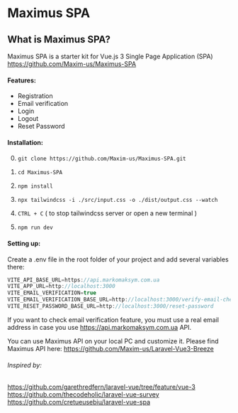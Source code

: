 # Maximus SPA

## What is Maximus SPA?
Maximus SPA is a starter kit for Vue.js 3 Single Page Application (SPA) https://github.com/Maxim-us/Maximus-SPA

#### Features:
- Registration
- Email verification
- Login
- Logout
- Reset Password

#### Installation:
0. `git clone https://github.com/Maxim-us/Maximus-SPA.git`

1. `cd Maximus-SPA`

2. `npm install`

3. `npx tailwindcss -i ./src/input.css -o ./dist/output.css --watch`

4. `CTRL + C` ( to stop tailwindcss server or open a new terminal )

5. `npm run dev`

#### Setting up:
Create a .env file in the root folder of your project and add several variables there:

```javascript
VITE_API_BASE_URL=https://api.markomaksym.com.ua
VITE_APP_URL=http://localhost:3000
VITE_EMAIL_VERIFICATION=true
VITE_EMAIL_VERIFICATION_BASE_URL=http://localhost:3000/verify-email-check
VITE_RESET_PASSWORD_BASE_URL=http://localhost:3000/reset-password
```
If you want to check email verification feature, you must use a real email address in case you use https://api.markomaksym.com.ua API.

You can use Maximus API on your local PC and customize it. Please find Maximus API here: https://github.com/Maxim-us/Laravel-Vue3-Breeze

###### Inspired by:
https://github.com/garethredfern/laravel-vue/tree/feature/vue-3
https://github.com/thecodeholic/laravel-vue-survey
https://github.com/cretueusebiu/laravel-vue-spa